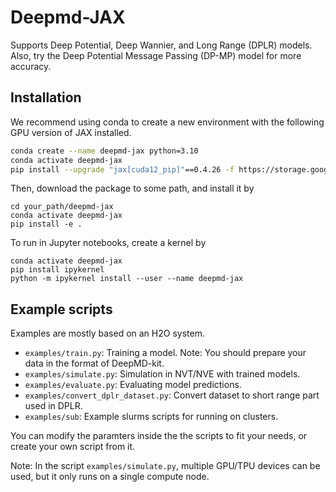 # Deepmd-JAX

Supports Deep Potential, Deep Wannier, and Long Range (DPLR) models. Also, try the Deep Potential Message Passing (DP-MP) model for more accuracy. 

## Installation
We recommend using conda to create a new environment with the following GPU version of JAX installed.
```bash
conda create --name deepmd-jax python=3.10
conda activate deepmd-jax 
pip install --upgrade "jax[cuda12_pip]"==0.4.26 -f https://storage.googleapis.com/jax-releases/jax_cuda_releases.html
```

Then, download the package to some path, and install it by
```
cd your_path/deepmd-jax
conda activate deepmd-jax 
pip install -e .
```

To run in Jupyter notebooks, create a kernel by
```
conda activate deepmd-jax 
pip install ipykernel
python -m ipykernel install --user --name deepmd-jax
```

## Example scripts
Examples are mostly based on an H2O system.
- `examples/train.py`: Training a model. Note: You should prepare your data in the format of DeepMD-kit.
- `examples/simulate.py`: Simulation in NVT/NVE with trained models.
- `examples/evaluate.py`: Evaluating model predictions.
- `examples/convert_dplr_dataset.py`: Convert dataset to short range part used in DPLR.
- `examples/sub`: Example slurms scripts for running on clusters.

You can modify the paramters inside the the scripts to fit your needs, or create your own script from it.

Note: In the script `examples/simulate.py`, multiple GPU/TPU devices can be used, but it only runs on a single compute node.
